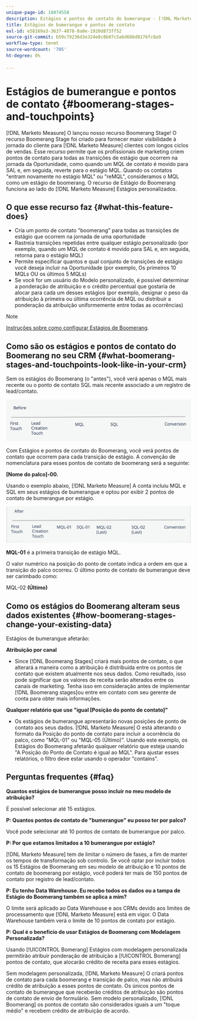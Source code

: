 ```yaml
---
unique-page-id: 18874558
description: Estágios e pontos de contato do bumerangue - [!DNL Marketo Measure] - Documentação do produto
title: Estágios de bumerangue e pontos de contato
exl-id: e58169a3-3637-4878-8a0e-1920d873ff52
source-git-commit: b59c79236d3e324e8c8b07c5a6d68bd8176fc8a9
workflow-type: tm+mt
source-wordcount: '705'
ht-degree: 0%

---
```


# Estágios de bumerangue e pontos de contato {#boomerang-stages-and-touchpoints}

[!DNL Marketo Measure] O lançou nosso recurso Boomerang Stage! O recurso Boomerang Stage foi criado para fornecer maior visibilidade à jornada do cliente para [!DNL Marketo Measure] clientes com longos ciclos de vendas. Esse recurso permite que os profissionais de marketing criem pontos de contato para todas as transições de estágio que ocorrem na jornada da Oportunidade, como quando um MQL de contato é movido para SAL e, em seguida, reverte para o estágio MQL. Quando os contatos &quot;entram novamente no estágio MQL&quot; ou &quot;reMQL&quot;, consideramos o MQL como um estágio de boomerang. O recurso de Estágio do Boomerang funciona ao lado do [!DNL Marketo Measure] Estágios personalizados.

## O que esse recurso faz {#what-this-feature-does}

* Cria um ponto de contato &quot;boomerang&quot; para todas as transições de estágio que ocorrem na jornada de uma oportunidade
* Rastreia transições repetidas entre qualquer estágio personalizado (por exemplo, quando um MQL de contato é movido para SAL e, em seguida, retorna para o estágio MQL)
* Permite especificar quantos e qual conjunto de transições de estágio você deseja incluir na Oportunidade (por exemplo, Os primeiros 10 MQLs OU os últimos 5 MQLs)
* Se você for um usuário do Modelo personalizado, é possível determinar a ponderação de atribuição e o crédito percentual que gostaria de alocar para cada um desses estágios (por exemplo, designar o peso da atribuição à primeira ou última ocorrência de MQL ou distribuir a ponderação da atribuição uniformemente entre todas as ocorrências)

>[!NOTE]
>
>[Instruções sobre como configurar Estágios de Boomerang](/help/advanced-marketo-measure-features/boomerang/setting-up-boomerang-stages.md).

## Como são os estágios e pontos de contato do Boomerang no seu CRM {#what-boomerang-stages-and-touchpoints-look-like-in-your-crm}

Sem os estágios do Boomerang (o &quot;antes&quot;), você verá apenas o MQL mais recente ou o ponto de contato SQL mais recente associado a um registro de lead/contato.

![](assets/1.png)

Com Estágios e pontos de contato do Boomerang, você verá pontos de contato que ocorrem para cada transição de estágio. A convenção de nomenclatura para esses pontos de contato de boomerang será a seguinte:

**[Nome do palco]-00.**

Usando o exemplo abaixo, [!DNL Marketo Measure] A conta incluiu MQL e SQL em seus estágios de bumerangue e optou por exibir 2 pontos de contato de bumerangue por estágio.

![](assets/2.png)

**MQL-01** é a primeira transição de estágio MQL.

O valor numérico na posição do ponto de contato indica a ordem em que a transição do palco ocorreu. O último ponto de contato de bumerangue deve ser carimbado como:

MQL-02 **(Último)**

## Como os estágios do Boomerang alteram seus dados existentes {#how-boomerang-stages-change-your-existing-data}

Estágios de bumerangue afetarão:

**Atribuição por canal**

* Since [!DNL Boomerang Stages] criará mais pontos de contato, o que alterará a maneira como a atribuição é distribuída entre os pontos de contato que existem atualmente nos seus dados. Como resultado, isso pode significar que os valores de receita serão alterados entre os canais de marketing. Tenha isso em consideração antes de implementar [!DNL Boomerang stages]ou entre em contato com seu gerente de conta para obter mais informações.

**Qualquer relatório que use &quot;igual [Posição do ponto de contato]&quot;**

* Os estágios de bumerangue apresentarão novas posições de ponto de contato aos seus dados. [!DNL Marketo Measure] O está alterando o formato da Posição do ponto de contato para incluir a ocorrência do palco, como &quot;MQL-01&quot; ou &quot;MQL-05 (Último)&quot;. Usando este exemplo, os Estágios do Boomerang afetarão qualquer relatório que esteja usando &quot;A Posição do Ponto de Contato é igual ao MQL&quot;. Para ajustar esses relatórios, o filtro deve estar usando o operador &quot;contains&quot;.

## Perguntas frequentes {#faq}

**Quantos estágios de bumerangue posso incluir no meu modelo de atribuição?**

É possível selecionar até 15 estágios.

**P: Quantos pontos de contato de &quot;bumerangue&quot; eu posso ter por palco?**

Você pode selecionar até 10 pontos de contato de bumerangue por palco.

**P: Por que estamos limitados a 10 bumerangue por estágio?**

[!DNL Marketo Measure] tem de limitar o número de fases, a fim de manter os tempos de transformação sob controlo. Se você optar por incluir todos os 15 Estágios de Boomerang em seu modelo de atribuição e 10 pontos de contato de boomerang por estágio, você poderá ter mais de 150 pontos de contato por registro de lead/contato.

**P: Eu tenho Data Warehouse. Eu recebo todos os dados ou a tampa de Estágio do Boomerang também se aplica a mim?**

O limite será aplicado ao Data Warehouse e aos CRMs devido aos limites de processamento que [!DNL Marketo Measure] está em vigor. O Data Warehouse também verá o limite de 10 pontos de contato por estágio.

**P: Qual é o benefício de usar Estágios de Boomerang com Modelagem Personalizada?**

Usando [!UICONTROL Bomerang] Estágios com modelagem personalizada permitirão atribuir ponderação de atribuição a [!UICONTROL Bomerang] pontos de contato, que alocarão crédito de receita para esses estágios.

Sem modelagem personalizada, [!DNL Marketo Measure] O criará pontos de contato para cada boomerang e transição de palco, mas não atribuirá crédito de atribuição a esses pontos de contato. Os únicos pontos de contato de bumerangue que receberão créditos de atribuição são pontos de contato de envio de formulário. Sem modelo personalizado, [!DNL Boomerang] os pontos de contato são considerados iguais a um &quot;toque médio&quot; e recebem crédito de atribuição de acordo.
